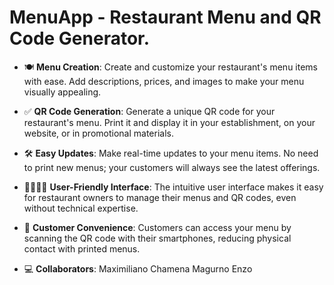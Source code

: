 # MenuApp - Restaurant Menu and QR Code Generator.

- 🍽️ **Menu Creation**: Create and customize your restaurant's menu items with ease. Add descriptions, prices, and images to make your menu visually appealing.

- ✅ **QR Code Generation**: Generate a unique QR code for your restaurant's menu. Print it and display it in your establishment, on your website, or in promotional materials.

- 🛠️ **Easy Updates**: Make real-time updates to your menu items. No need to print new menus; your customers will always see the latest offerings.

- 👨‍👩‍👧‍👦 **User-Friendly Interface**: The intuitive user interface makes it easy for restaurant owners to manage their menus and QR codes, even without technical expertise.

- 🛒 **Customer Convenience**: Customers can access your menu by scanning the QR code with their smartphones, reducing physical contact with printed menus.

- 💻 **Collaborators**:
Maximiliano Chamena
Magurno Enzo
